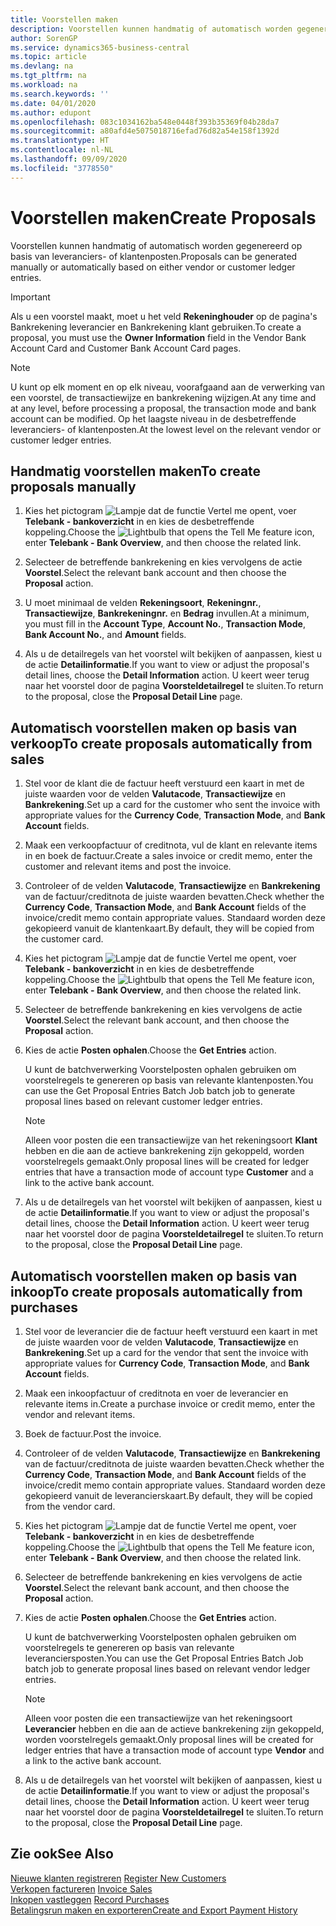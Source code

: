 ```yaml
---
title: Voorstellen maken
description: Voorstellen kunnen handmatig of automatisch worden gegenereerd op basis van leveranciers- of klantenposten.
author: SorenGP
ms.service: dynamics365-business-central
ms.topic: article
ms.devlang: na
ms.tgt_pltfrm: na
ms.workload: na
ms.search.keywords: ''
ms.date: 04/01/2020
ms.author: edupont
ms.openlocfilehash: 083c1034162ba548e0448f393b35369f04b28da7
ms.sourcegitcommit: a80afd4e5075018716efad76d82a54e158f1392d
ms.translationtype: HT
ms.contentlocale: nl-NL
ms.lasthandoff: 09/09/2020
ms.locfileid: "3778550"
---
```

# <a name="create-proposals"></a><span data-ttu-id="9c8f7-103">Voorstellen maken</span><span class="sxs-lookup"><span data-stu-id="9c8f7-103">Create Proposals</span></span>
<span data-ttu-id="9c8f7-104">Voorstellen kunnen handmatig of automatisch worden gegenereerd op basis van leveranciers- of klantenposten.</span><span class="sxs-lookup"><span data-stu-id="9c8f7-104">Proposals can be generated manually or automatically based on either vendor or customer ledger entries.</span></span>  

> [!IMPORTANT]  
>  <span data-ttu-id="9c8f7-105">Als u een voorstel maakt, moet u het veld **Rekeninghouder** op de pagina's Bankrekening leverancier en Bankrekening klant gebruiken.</span><span class="sxs-lookup"><span data-stu-id="9c8f7-105">To create a proposal, you must use the **Owner Information** field in the Vendor Bank Account Card and Customer Bank Account Card pages.</span></span>  

> [!NOTE]  
>  <span data-ttu-id="9c8f7-106">U kunt op elk moment en op elk niveau, voorafgaand aan de verwerking van een voorstel, de transactiewijze en bankrekening wijzigen.</span><span class="sxs-lookup"><span data-stu-id="9c8f7-106">At any time and at any level, before processing a proposal, the transaction mode and bank account can be modified.</span></span> <span data-ttu-id="9c8f7-107">Op het laagste niveau in de desbetreffende leveranciers- of klantenposten.</span><span class="sxs-lookup"><span data-stu-id="9c8f7-107">At the lowest level on the relevant vendor or customer ledger entries.</span></span>  

## <a name="to-create-proposals-manually"></a><span data-ttu-id="9c8f7-108">Handmatig voorstellen maken</span><span class="sxs-lookup"><span data-stu-id="9c8f7-108">To create proposals manually</span></span>  

1.  <span data-ttu-id="9c8f7-109">Kies het pictogram ![Lampje dat de functie Vertel me opent](../../media/ui-search/search_small.png "Vertel me wat u wilt doen"), voer **Telebank - bankoverzicht** in en kies de desbetreffende koppeling.</span><span class="sxs-lookup"><span data-stu-id="9c8f7-109">Choose the ![Lightbulb that opens the Tell Me feature](../../media/ui-search/search_small.png "Tell me what you want to do") icon, enter **Telebank - Bank Overview**, and then choose the related link.</span></span>  
2.  <span data-ttu-id="9c8f7-110">Selecteer de betreffende bankrekening en kies vervolgens de actie **Voorstel**.</span><span class="sxs-lookup"><span data-stu-id="9c8f7-110">Select the relevant bank account and then choose the **Proposal** action.</span></span>  
3.  <span data-ttu-id="9c8f7-111">U moet minimaal de velden **Rekeningsoort**, **Rekeningnr.**, **Transactiewijze**, **Bankrekeningnr.** en **Bedrag** invullen.</span><span class="sxs-lookup"><span data-stu-id="9c8f7-111">At a minimum, you must fill in the **Account Type**, **Account No.**, **Transaction Mode**, **Bank Account No.**, and **Amount** fields.</span></span>  

4.  <span data-ttu-id="9c8f7-112">Als u de detailregels van het voorstel wilt bekijken of aanpassen, kiest u de actie **Detailinformatie**.</span><span class="sxs-lookup"><span data-stu-id="9c8f7-112">If you want to view or adjust the proposal's detail lines, choose the **Detail Information** action.</span></span> <span data-ttu-id="9c8f7-113">U keert weer terug naar het voorstel door de pagina **Voorsteldetailregel** te sluiten.</span><span class="sxs-lookup"><span data-stu-id="9c8f7-113">To return to the proposal, close the **Proposal Detail Line** page.</span></span>  

## <a name="to-create-proposals-automatically-from-sales"></a><span data-ttu-id="9c8f7-114">Automatisch voorstellen maken op basis van verkoop</span><span class="sxs-lookup"><span data-stu-id="9c8f7-114">To create proposals automatically from sales</span></span>  

1. <span data-ttu-id="9c8f7-115">Stel voor de klant die de factuur heeft verstuurd een kaart in met de juiste waarden voor de velden **Valutacode**, **Transactiewijze** en **Bankrekening**.</span><span class="sxs-lookup"><span data-stu-id="9c8f7-115">Set up a card for the customer who sent the invoice with appropriate values for the **Currency Code**, **Transaction Mode**, and **Bank Account** fields.</span></span>
2. <span data-ttu-id="9c8f7-116">Maak een verkoopfactuur of creditnota, vul de klant en relevante items in en boek de factuur.</span><span class="sxs-lookup"><span data-stu-id="9c8f7-116">Create a sales invoice or credit memo, enter the customer and relevant items and post the invoice.</span></span>
3. <span data-ttu-id="9c8f7-117">Controleer of de velden **Valutacode**, **Transactiewijze** en **Bankrekening** van de factuur/creditnota de juiste waarden bevatten.</span><span class="sxs-lookup"><span data-stu-id="9c8f7-117">Check whether the **Currency Code**, **Transaction Mode**, and **Bank Account** fields of the invoice/credit memo contain appropriate values.</span></span> <span data-ttu-id="9c8f7-118">Standaard worden deze gekopieerd vanuit de klantenkaart.</span><span class="sxs-lookup"><span data-stu-id="9c8f7-118">By default, they will be copied from the customer card.</span></span>  

4.  <span data-ttu-id="9c8f7-119">Kies het pictogram ![Lampje dat de functie Vertel me opent](../../media/ui-search/search_small.png "Vertel me wat u wilt doen"), voer **Telebank - bankoverzicht** in en kies de desbetreffende koppeling.</span><span class="sxs-lookup"><span data-stu-id="9c8f7-119">Choose the ![Lightbulb that opens the Tell Me feature](../../media/ui-search/search_small.png "Tell me what you want to do") icon, enter **Telebank - Bank Overview**, and then choose the related link.</span></span>  
5.  <span data-ttu-id="9c8f7-120">Selecteer de betreffende bankrekening en kies vervolgens de actie **Voorstel**.</span><span class="sxs-lookup"><span data-stu-id="9c8f7-120">Select the relevant bank account, and then choose the **Proposal** action.</span></span>  
6.  <span data-ttu-id="9c8f7-121">Kies de actie **Posten ophalen**.</span><span class="sxs-lookup"><span data-stu-id="9c8f7-121">Choose the **Get Entries** action.</span></span>  

    <span data-ttu-id="9c8f7-122">U kunt de batchverwerking Voorstelposten ophalen gebruiken om voorstelregels te genereren op basis van relevante klantenposten.</span><span class="sxs-lookup"><span data-stu-id="9c8f7-122">You can use the Get Proposal Entries Batch Job batch job to generate proposal lines based on relevant customer ledger entries.</span></span>  

    > [!NOTE]  
    >  <span data-ttu-id="9c8f7-123">Alleen voor posten die een transactiewijze van het rekeningsoort **Klant** hebben en die aan de actieve bankrekening zijn gekoppeld, worden voorstelregels gemaakt.</span><span class="sxs-lookup"><span data-stu-id="9c8f7-123">Only proposal lines will be created for ledger entries that have a transaction mode of account type **Customer** and a link to the active bank account.</span></span>  

6.  <span data-ttu-id="9c8f7-124">Als u de detailregels van het voorstel wilt bekijken of aanpassen, kiest u de actie **Detailinformatie**.</span><span class="sxs-lookup"><span data-stu-id="9c8f7-124">If you want to view or adjust the proposal's detail lines, choose the **Detail Information** action.</span></span> <span data-ttu-id="9c8f7-125">U keert weer terug naar het voorstel door de pagina **Voorsteldetailregel** te sluiten.</span><span class="sxs-lookup"><span data-stu-id="9c8f7-125">To return to the proposal, close the **Proposal Detail Line** page.</span></span>  

## <a name="to-create-proposals-automatically-from-purchases"></a><span data-ttu-id="9c8f7-126">Automatisch voorstellen maken op basis van inkoop</span><span class="sxs-lookup"><span data-stu-id="9c8f7-126">To create proposals automatically from purchases</span></span>  

1.  <span data-ttu-id="9c8f7-127">Stel voor de leverancier die de factuur heeft verstuurd een kaart in met de juiste waarden voor de velden **Valutacode**, **Transactiewijze** en **Bankrekening**.</span><span class="sxs-lookup"><span data-stu-id="9c8f7-127">Set up a card for the vendor that sent the invoice with appropriate values for **Currency Code**, **Transaction Mode**, and **Bank Account** fields.</span></span>  
2.  <span data-ttu-id="9c8f7-128">Maak een inkoopfactuur of creditnota en voer de leverancier en relevante items in.</span><span class="sxs-lookup"><span data-stu-id="9c8f7-128">Create a purchase invoice or credit memo, enter the vendor and relevant items.</span></span>
3. <span data-ttu-id="9c8f7-129">Boek de factuur.</span><span class="sxs-lookup"><span data-stu-id="9c8f7-129">Post the invoice.</span></span>
4. <span data-ttu-id="9c8f7-130">Controleer of de velden **Valutacode**, **Transactiewijze** en **Bankrekening** van de factuur/creditnota de juiste waarden bevatten.</span><span class="sxs-lookup"><span data-stu-id="9c8f7-130">Check whether the **Currency Code**, **Transaction Mode**, and **Bank Account** fields of the invoice/credit memo contain appropriate values.</span></span> <span data-ttu-id="9c8f7-131">Standaard worden deze gekopieerd vanuit de leverancierskaart.</span><span class="sxs-lookup"><span data-stu-id="9c8f7-131">By default, they will be copied from the vendor card.</span></span>  
5.  <span data-ttu-id="9c8f7-132">Kies het pictogram ![Lampje dat de functie Vertel me opent](../../media/ui-search/search_small.png "Vertel me wat u wilt doen"), voer **Telebank - bankoverzicht** in en kies de desbetreffende koppeling.</span><span class="sxs-lookup"><span data-stu-id="9c8f7-132">Choose the ![Lightbulb that opens the Tell Me feature](../../media/ui-search/search_small.png "Tell me what you want to do") icon, enter **Telebank - Bank Overview**, and then choose the related link.</span></span>  
6.  <span data-ttu-id="9c8f7-133">Selecteer de betreffende bankrekening en kies vervolgens de actie **Voorstel**.</span><span class="sxs-lookup"><span data-stu-id="9c8f7-133">Select the relevant bank account, and then choose the **Proposal** action.</span></span>  
7.  <span data-ttu-id="9c8f7-134">Kies de actie **Posten ophalen**.</span><span class="sxs-lookup"><span data-stu-id="9c8f7-134">Choose the **Get Entries** action.</span></span>  

    <span data-ttu-id="9c8f7-135">U kunt de batchverwerking Voorstelposten ophalen gebruiken om voorstelregels te genereren op basis van relevante leveranciersposten.</span><span class="sxs-lookup"><span data-stu-id="9c8f7-135">You can use the Get Proposal Entries Batch Job batch job to generate proposal lines based on relevant vendor ledger entries.</span></span>  

    > [!NOTE]  
    >  <span data-ttu-id="9c8f7-136">Alleen voor posten die een transactiewijze van het rekeningsoort **Leverancier** hebben en die aan de actieve bankrekening zijn gekoppeld, worden voorstelregels gemaakt.</span><span class="sxs-lookup"><span data-stu-id="9c8f7-136">Only proposal lines will be created for ledger entries that have a transaction mode of account type **Vendor** and a link to the active bank account.</span></span>  

6.  <span data-ttu-id="9c8f7-137">Als u de detailregels van het voorstel wilt bekijken of aanpassen, kiest u de actie **Detailinformatie**.</span><span class="sxs-lookup"><span data-stu-id="9c8f7-137">If you want to view or adjust the proposal's detail lines, choose the **Detail Information** action.</span></span> <span data-ttu-id="9c8f7-138">U keert weer terug naar het voorstel door de pagina **Voorsteldetailregel** te sluiten.</span><span class="sxs-lookup"><span data-stu-id="9c8f7-138">To return to the proposal, close the **Proposal Detail Line** page.</span></span>  

## <a name="see-also"></a><span data-ttu-id="9c8f7-139">Zie ook</span><span class="sxs-lookup"><span data-stu-id="9c8f7-139">See Also</span></span>  
 <span data-ttu-id="9c8f7-140">[Nieuwe klanten registreren](../../sales-how-register-new-customers.md) </span><span class="sxs-lookup"><span data-stu-id="9c8f7-140">[Register New Customers](../../sales-how-register-new-customers.md) </span></span>  
 <span data-ttu-id="9c8f7-141">[Verkopen factureren](../../sales-how-invoice-sales.md) </span><span class="sxs-lookup"><span data-stu-id="9c8f7-141">[Invoice Sales](../../sales-how-invoice-sales.md) </span></span>  
 <span data-ttu-id="9c8f7-142">[Inkopen vastleggen](../../purchasing-how-record-purchases.md) </span><span class="sxs-lookup"><span data-stu-id="9c8f7-142">[Record Purchases](../../purchasing-how-record-purchases.md) </span></span>  
 [<span data-ttu-id="9c8f7-143">Betalingsrun maken en exporteren</span><span class="sxs-lookup"><span data-stu-id="9c8f7-143">Create and Export Payment History</span></span>](how-to-create-and-export-payment-history.md)
